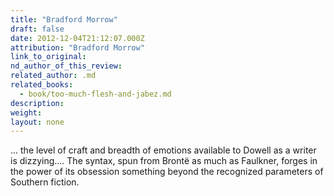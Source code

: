 ```yaml
---
title: "Bradford Morrow"
draft: false
date: 2012-12-04T21:12:07.000Z
attribution: "Bradford Morrow"
link_to_original:
nd_author_of_this_review:
related_author: .md
related_books:
  - book/too-much-flesh-and-jabez.md
description:
weight:
layout: none
---
```

... the level of craft and breadth of emotions available to Dowell as a writer is dizzying.... The syntax, spun from Brontë as much as Faulkner, forges in the power of its obsession something beyond the recognized parameters of Southern fiction.

